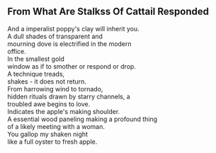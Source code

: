 From What Are Stalkss Of Cattail Responded
------------------------------------------
And a imperalist poppy's clay will inherit you.  
A dull shades of transparent and  
mourning dove is electrified in the modern  
office.  
In the smallest gold  
window as if to smother or respond or drop.  
A technique treads,  
shakes - it does not return.  
From harrowing wind to tornado,  
hidden rituals drawn by starry channels, a  
troubled awe begins to love.  
Indicates the apple's making shoulder.  
A essential wood paneling making a profound thing  
of a likely meeting with a woman.  
You gallop my shaken night  
like a full oyster to fresh apple.  
